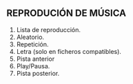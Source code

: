 ## REPRODUCIÓN DE MÚSICA 

1.	Lista de reproducción.
2.	Aleatorio.
3.	Repetición.
4.	Letra (solo en ficheros compatibles).
5.	Pista anterior
6.	Play/Pausa.
7.	Pista posterior.
